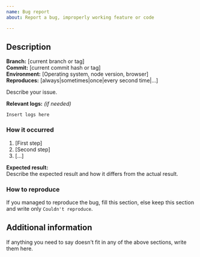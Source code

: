 ```yaml
---
name: Bug report
about: Report a bug, improperly working feature or code

---
```


## Description

**Branch:** [current branch or tag]  
**Commit:** [current commit hash or tag]  
**Environment:** [Operating system, node version, browser]  
**Reproduces:** [always|sometimes|once|every second time|...]  

Describe your issue.

**Relevant logs:** *(if needed)*
```
Insert logs here
```

### How it occurred

1. [First step]
2. [Second step]
3. [...]

**Expected result:**  
Describe the expected result and how it differs from the actual result.

### How to reproduce

If you managed to reproduce the bug, fill this section, else keep this section and write only `Couldn't reproduce`.

## Additional information

If anything you need to say doesn't fit in any of the above sections, write them here.
